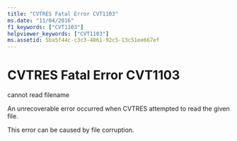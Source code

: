 ```yaml
---
title: "CVTRES Fatal Error CVT1103"
ms.date: "11/04/2016"
f1_keywords: ["CVT1103"]
helpviewer_keywords: ["CVT1103"]
ms.assetid: 5ba5f44c-c3c3-4861-92c5-13c51ee667ef
---
```

# CVTRES Fatal Error CVT1103

cannot read filename

An unrecoverable error occurred when CVTRES attempted to read the given file.

This error can be caused by file corruption.

